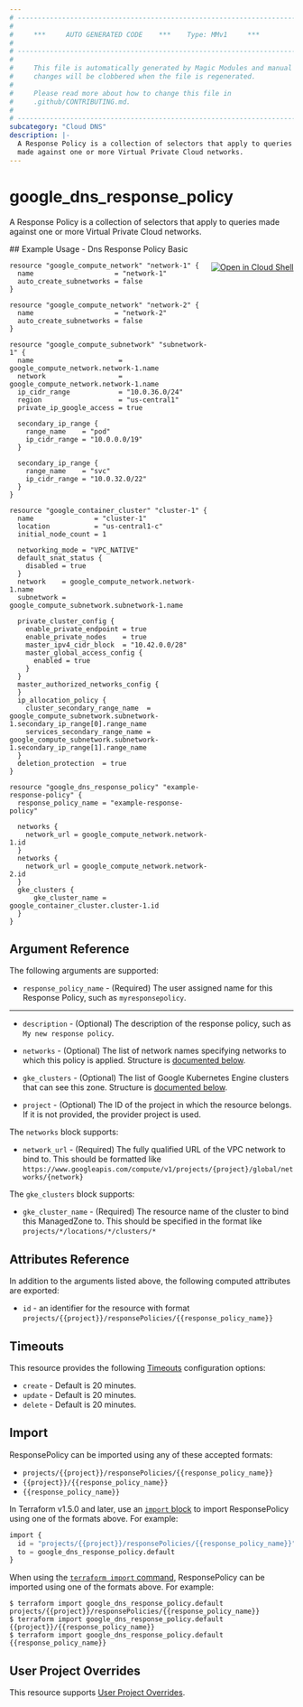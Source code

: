 ```yaml
---
# ----------------------------------------------------------------------------
#
#     ***     AUTO GENERATED CODE    ***    Type: MMv1     ***
#
# ----------------------------------------------------------------------------
#
#     This file is automatically generated by Magic Modules and manual
#     changes will be clobbered when the file is regenerated.
#
#     Please read more about how to change this file in
#     .github/CONTRIBUTING.md.
#
# ----------------------------------------------------------------------------
subcategory: "Cloud DNS"
description: |-
  A Response Policy is a collection of selectors that apply to queries
  made against one or more Virtual Private Cloud networks.
---
```


# google_dns_response_policy

A Response Policy is a collection of selectors that apply to queries
made against one or more Virtual Private Cloud networks.



<div class = "oics-button" style="float: right; margin: 0 0 -15px">
  <a href="https://console.cloud.google.com/cloudshell/open?cloudshell_git_repo=https%3A%2F%2Fgithub.com%2Fterraform-google-modules%2Fdocs-examples.git&cloudshell_image=gcr.io%2Fcloudshell-images%2Fcloudshell%3Alatest&cloudshell_print=.%2Fmotd&cloudshell_tutorial=.%2Ftutorial.md&cloudshell_working_dir=dns_response_policy_basic&open_in_editor=main.tf" target="_blank">
    <img alt="Open in Cloud Shell" src="//gstatic.com/cloudssh/images/open-btn.svg" style="max-height: 44px; margin: 32px auto; max-width: 100%;">
  </a>
</div>
## Example Usage - Dns Response Policy Basic


```hcl
resource "google_compute_network" "network-1" {
  name                    = "network-1"
  auto_create_subnetworks = false
}

resource "google_compute_network" "network-2" {
  name                    = "network-2"
  auto_create_subnetworks = false
}

resource "google_compute_subnetwork" "subnetwork-1" {
  name                     = google_compute_network.network-1.name
  network                  = google_compute_network.network-1.name
  ip_cidr_range            = "10.0.36.0/24"
  region                   = "us-central1"
  private_ip_google_access = true

  secondary_ip_range {
    range_name    = "pod"
    ip_cidr_range = "10.0.0.0/19"
  }

  secondary_ip_range {
    range_name    = "svc"
    ip_cidr_range = "10.0.32.0/22"
  }
}

resource "google_container_cluster" "cluster-1" {
  name               = "cluster-1"
  location           = "us-central1-c"
  initial_node_count = 1

  networking_mode = "VPC_NATIVE"
  default_snat_status {
    disabled = true
  }
  network    = google_compute_network.network-1.name
  subnetwork = google_compute_subnetwork.subnetwork-1.name

  private_cluster_config {
    enable_private_endpoint = true
    enable_private_nodes    = true
    master_ipv4_cidr_block  = "10.42.0.0/28"
    master_global_access_config {
      enabled = true
	}
  }
  master_authorized_networks_config {
  }
  ip_allocation_policy {
    cluster_secondary_range_name  = google_compute_subnetwork.subnetwork-1.secondary_ip_range[0].range_name
    services_secondary_range_name = google_compute_subnetwork.subnetwork-1.secondary_ip_range[1].range_name
  }
  deletion_protection  = true
}

resource "google_dns_response_policy" "example-response-policy" {
  response_policy_name = "example-response-policy"

  networks {
    network_url = google_compute_network.network-1.id
  }
  networks {
    network_url = google_compute_network.network-2.id
  }
  gke_clusters {
	  gke_cluster_name = google_container_cluster.cluster-1.id
  }
}
```

## Argument Reference

The following arguments are supported:


* `response_policy_name` -
  (Required)
  The user assigned name for this Response Policy, such as `myresponsepolicy`.


- - -


* `description` -
  (Optional)
  The description of the response policy, such as `My new response policy`.

* `networks` -
  (Optional)
  The list of network names specifying networks to which this policy is applied.
  Structure is [documented below](#nested_networks).

* `gke_clusters` -
  (Optional)
  The list of Google Kubernetes Engine clusters that can see this zone.
  Structure is [documented below](#nested_gke_clusters).

* `project` - (Optional) The ID of the project in which the resource belongs.
    If it is not provided, the provider project is used.


<a name="nested_networks"></a>The `networks` block supports:

* `network_url` -
  (Required)
  The fully qualified URL of the VPC network to bind to.
  This should be formatted like
  `https://www.googleapis.com/compute/v1/projects/{project}/global/networks/{network}`

<a name="nested_gke_clusters"></a>The `gke_clusters` block supports:

* `gke_cluster_name` -
  (Required)
  The resource name of the cluster to bind this ManagedZone to.
  This should be specified in the format like
  `projects/*/locations/*/clusters/*`

## Attributes Reference

In addition to the arguments listed above, the following computed attributes are exported:

* `id` - an identifier for the resource with format `projects/{{project}}/responsePolicies/{{response_policy_name}}`


## Timeouts

This resource provides the following
[Timeouts](https://developer.hashicorp.com/terraform/plugin/sdkv2/resources/retries-and-customizable-timeouts) configuration options:

- `create` - Default is 20 minutes.
- `update` - Default is 20 minutes.
- `delete` - Default is 20 minutes.

## Import


ResponsePolicy can be imported using any of these accepted formats:

* `projects/{{project}}/responsePolicies/{{response_policy_name}}`
* `{{project}}/{{response_policy_name}}`
* `{{response_policy_name}}`


In Terraform v1.5.0 and later, use an [`import` block](https://developer.hashicorp.com/terraform/language/import) to import ResponsePolicy using one of the formats above. For example:

```tf
import {
  id = "projects/{{project}}/responsePolicies/{{response_policy_name}}"
  to = google_dns_response_policy.default
}
```

When using the [`terraform import` command](https://developer.hashicorp.com/terraform/cli/commands/import), ResponsePolicy can be imported using one of the formats above. For example:

```
$ terraform import google_dns_response_policy.default projects/{{project}}/responsePolicies/{{response_policy_name}}
$ terraform import google_dns_response_policy.default {{project}}/{{response_policy_name}}
$ terraform import google_dns_response_policy.default {{response_policy_name}}
```

## User Project Overrides

This resource supports [User Project Overrides](https://registry.terraform.io/providers/hashicorp/google/latest/docs/guides/provider_reference#user_project_override).

